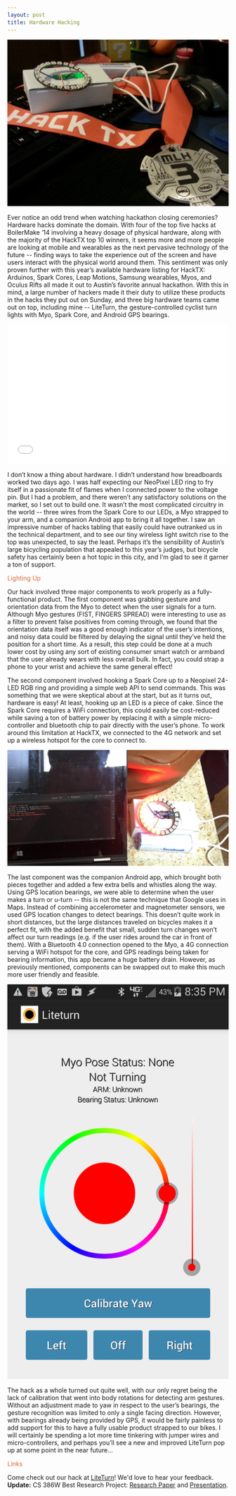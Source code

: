 ```yaml
---
layout: post
title: Hardware Hacking
---
```


![HackTX 3rd Place Medal](/img/blog/hacktx-medal.png)


Ever notice an odd trend when watching hackathon closing ceremonies? Hardware hacks dominate the domain. With four of the top five hacks at BoilerMake ‘14 involving a heavy dosage of physical hardware, along with the majority of the HackTX top 10 winners, it seems more and more people are looking at mobile and wearables as the next pervasive technology of the future -- finding ways to take the experience out of the screen and have users interact with the physical world around them. This sentiment was only proven further with this year’s available hardware listing for HackTX: Arduinos, Spark Cores, Leap Motions, Samsung wearables, Myos, and Oculus Rifts all made it out to Austin’s favorite annual hackathon. With this in mind, a large number of hackers made it their duty to utilize these products in the hacks they put out on Sunday, and three big hardware teams came out on top, including mine -- LiteTurn, the gesture-controlled cyclist turn lights with Myo, Spark Core, and Android GPS bearings.

<div class="videoWrapper">
     <iframe width="100%" height="315" src="//www.youtube.com/embed/QdmPOHyUchk" frameborder="0" allowfullscreen></iframe>
</div>

I don’t know a thing about hardware. I didn’t understand how breadboards worked two days ago. I was half expecting our NeoPixel LED ring to fry itself in a passionate fit of flames when I connected power to the voltage pin. But I had a problem, and there weren’t any satisfactory solutions on the market, so I set out to build one. It wasn’t the most complicated circuitry in the world -- three wires from the Spark Core to our LEDs, a Myo strapped to your arm, and a companion Android app to bring it all together. I saw an impressive number of hacks tabling that easily could have outranked us in the technical department, and to see our tiny wireless light switch rise to the top was unexpected, to say the least. Perhaps it’s the sensibility of Austin’s large bicycling population that appealed to this year’s judges, but bicycle safety has certainly been a hot topic in this city, and I’m glad to see it garner a ton of support.


<h3-dark style="color: #DB6837">Lighting Up</h3-dark>


Our hack involved three major components to work properly as a fully-functional product. The first component was grabbing gesture and orientation data from the Myo to detect when the user signals for a turn. Although Myo gestures (FIST, FINGERS SPREAD) were interesting to use as a filter to prevent false positives from coming through, we found that the orientation data itself was a good enough indicator of the user’s intentions, and noisy data could be filtered by delaying the signal until they’ve held the position for a short time. As a result, this step could be done at a much lower cost by using any sort of existing consumer smart watch or armband that the user already wears with less overall bulk. In fact, you could strap a phone to your wrist and achieve the same general effect!


The second component involved hooking a Spark Core up to a Neopixel 24-LED RGB ring and providing a simple web API to send commands. This was something that we were skeptical about at the start, but as it turns out, hardware is easy! At least, hooking up an LED is a piece of cake. Since the Spark Core requires a WiFi connection, this could easily be cost-reduced while saving a ton of battery power by replacing it with a simple micro-controller and bluetooth chip to pair directly with the user’s phone. To work around this limitation at HackTX, we connected to the 4G network and set up a wireless hotspot for the core to connect to.


![Liteturn Spark Module](/img/blog/liteturn_spark.png)


The last component was the companion Android app, which brought both pieces together and added a few extra bells and whistles along the way. Using GPS location bearings, we were able to determine when the user makes a turn or u-turn -- this is not the same technique that Google uses in Maps. Instead of combining accelerometer and magnetometer sensors, we used GPS location changes to detect bearings. This doesn’t quite work in short distances, but the large distances traveled on bicycles makes it a perfect fit, with the added benefit that small, sudden turn changes won’t affect our turn readings (e.g. if the user rides around the car in front of them). With a Bluetooth 4.0 connection opened to the Myo, a 4G connection serving a WiFi hotspot for the core, and GPS readings being taken for bearing information, this app became a huge battery drain. However, as previously mentioned, components can be swapped out to make this much more user friendly and feasible.


![Liteturn Controller Module](/img/blog/liteturn_app.png)


The hack as a whole turned out quite well, with our only regret being the lack of calibration that went into body rotations for detecting arm gestures. Without an adjustment made to yaw in respect to the user’s bearings, the gesture recognition was limited to only a single facing direction. However, with bearings already being provided by GPS, it would be fairly painless to add support for this to have a fully usable product strapped to our bikes. I will certainly be spending a lot more time tinkering with jumper wires and micro-controllers, and perhaps you’ll see a new and improved LiteTurn pop up at some point in the near future...


<h3-dark style="color: #DB6837">Links</h3-dark>


Come check out our hack at [LiteTurn](https://github.com/kyeah/LiteTurn)! We'd love to hear your feedback.
  </br>
__Update:__ CS 386W Best Research Project: [Research Paper](/img/projects/liteturn-final.pdf) and [Presentation](/img/projects/liteturn-pres.pdf).